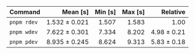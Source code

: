 | Command | Mean [s] | Min [s] | Max [s] | Relative |
|:---|---:|---:|---:|---:|
| `pnpm rdev` | 1.532 ± 0.021 | 1.507 | 1.583 | 1.00 |
| `pnpm wdev` | 7.622 ± 0.301 | 7.334 | 8.202 | 4.98 ± 0.21 |
| `pnpm pdev` | 8.935 ± 0.245 | 8.624 | 9.313 | 5.83 ± 0.18 |

